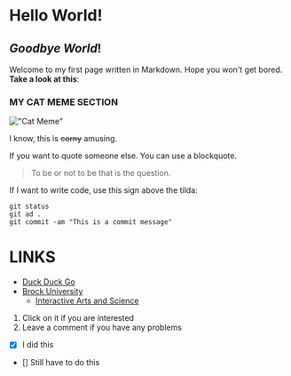 # Hello World!
## ***Goodbye World***!

Welcome to my first page written in Markdown. Hope you won't get bored. **Take a look at this**:

### **MY CAT MEME SECTION**
!["Cat Meme"](https://www.rd.com/wp-content/uploads/2020/07/16_I-just-sold-the-dog-Final.jpg?w=1414)

I know, this is ~~corny~~ amusing.

If you want to quote someone else. You can use a blockquote.
>To be or not to be that is the question.

If I want to write code, use this sign above the tilda:

```
git status
git ad .
git commit -am "This is a commit message"
```

# LINKS
- [Duck Duck Go](https://duck.com)
- [Brock University](https://brocku.ca)
    - [Interactive Arts and Science](https://brocku.ca/humanities/digital-humanities/programs/iasc/)


1. Click on it if you are interested
2. Leave a comment if you have any problems

- [x] I did this
- [] Still have to do this

